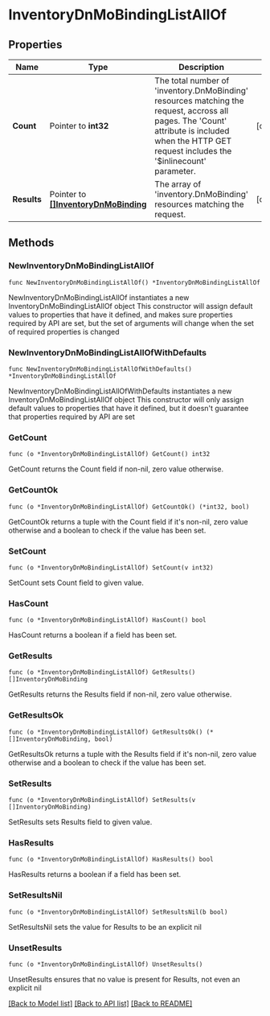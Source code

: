 # InventoryDnMoBindingListAllOf

## Properties

Name | Type | Description | Notes
------------ | ------------- | ------------- | -------------
**Count** | Pointer to **int32** | The total number of &#39;inventory.DnMoBinding&#39; resources matching the request, accross all pages. The &#39;Count&#39; attribute is included when the HTTP GET request includes the &#39;$inlinecount&#39; parameter. | [optional] 
**Results** | Pointer to [**[]InventoryDnMoBinding**](InventoryDnMoBinding.md) | The array of &#39;inventory.DnMoBinding&#39; resources matching the request. | [optional] 

## Methods

### NewInventoryDnMoBindingListAllOf

`func NewInventoryDnMoBindingListAllOf() *InventoryDnMoBindingListAllOf`

NewInventoryDnMoBindingListAllOf instantiates a new InventoryDnMoBindingListAllOf object
This constructor will assign default values to properties that have it defined,
and makes sure properties required by API are set, but the set of arguments
will change when the set of required properties is changed

### NewInventoryDnMoBindingListAllOfWithDefaults

`func NewInventoryDnMoBindingListAllOfWithDefaults() *InventoryDnMoBindingListAllOf`

NewInventoryDnMoBindingListAllOfWithDefaults instantiates a new InventoryDnMoBindingListAllOf object
This constructor will only assign default values to properties that have it defined,
but it doesn't guarantee that properties required by API are set

### GetCount

`func (o *InventoryDnMoBindingListAllOf) GetCount() int32`

GetCount returns the Count field if non-nil, zero value otherwise.

### GetCountOk

`func (o *InventoryDnMoBindingListAllOf) GetCountOk() (*int32, bool)`

GetCountOk returns a tuple with the Count field if it's non-nil, zero value otherwise
and a boolean to check if the value has been set.

### SetCount

`func (o *InventoryDnMoBindingListAllOf) SetCount(v int32)`

SetCount sets Count field to given value.

### HasCount

`func (o *InventoryDnMoBindingListAllOf) HasCount() bool`

HasCount returns a boolean if a field has been set.

### GetResults

`func (o *InventoryDnMoBindingListAllOf) GetResults() []InventoryDnMoBinding`

GetResults returns the Results field if non-nil, zero value otherwise.

### GetResultsOk

`func (o *InventoryDnMoBindingListAllOf) GetResultsOk() (*[]InventoryDnMoBinding, bool)`

GetResultsOk returns a tuple with the Results field if it's non-nil, zero value otherwise
and a boolean to check if the value has been set.

### SetResults

`func (o *InventoryDnMoBindingListAllOf) SetResults(v []InventoryDnMoBinding)`

SetResults sets Results field to given value.

### HasResults

`func (o *InventoryDnMoBindingListAllOf) HasResults() bool`

HasResults returns a boolean if a field has been set.

### SetResultsNil

`func (o *InventoryDnMoBindingListAllOf) SetResultsNil(b bool)`

 SetResultsNil sets the value for Results to be an explicit nil

### UnsetResults
`func (o *InventoryDnMoBindingListAllOf) UnsetResults()`

UnsetResults ensures that no value is present for Results, not even an explicit nil

[[Back to Model list]](../README.md#documentation-for-models) [[Back to API list]](../README.md#documentation-for-api-endpoints) [[Back to README]](../README.md)


